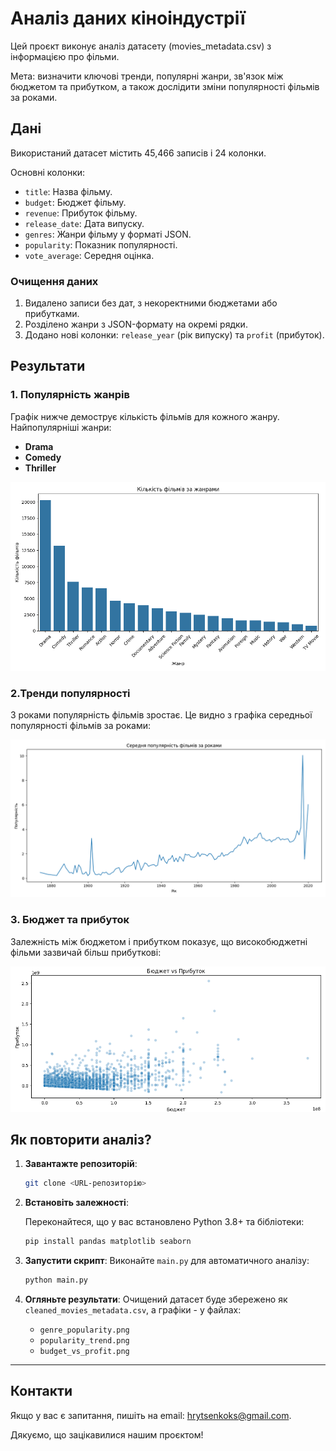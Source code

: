 # Аналіз даних кіноіндустрії

Цей проєкт виконує аналіз датасету (movies_metadata.csv) з 
інформацією про фільми.

Мета: визначити ключові тренди, популярні жанри, зв'язок між 
бюджетом та прибутком, а також дослідити зміни популярності 
фільмів за роками.

## Дані

Використаний датасет містить 45,466 записів і 24 колонки.

Основні колонки:
- `title`: Назва фільму.
- `budget`: Бюджет фільму.
- `revenue`: Прибуток фільму.
- `release_date`: Дата випуску.
- `genres`: Жанри фільму у форматі JSON.
- `popularity`: Показник популярності.
- `vote_average`: Середня оцінка.

### Очищення даних
1. Видалено записи без дат, з некоректними бюджетами або прибутками.
2. Розділено жанри з JSON-формату на окремі рядки.
3. Додано нові колонки: `release_year` (рік випуску) та `profit` (прибуток).

## Результати

### 1. Популярність жанрів
Графік нижче демострує кількість фільмів для кожного жанру. 
Найпопулярніші жанри:
- **Drama**
- **Comedy**
- **Thriller**

![Популярність жанрів](genre_popularity.png)

### 2.Тренди популярності
З роками популярність фільмів зростає. 
Це видно з графіка середньої популярності фільмів за роками:

![Тренди популярності](popularity_trend.png)

### 3. Бюджет та прибуток
Залежність між бюджетом і прибутком показує, що високобюджетні 
фільми зазвичай більш прибуткові:

![Бюджет vs Прибуток](budget_vs_profit.png)

## Як повторити аналіз?

1. **Завантажте репозиторій**:
   ```bash
   git clone <URL-репозиторію>
   ```

2. **Встановіть залежності**: 

    Переконайтеся, що у вас встановлено Python 3.8+ та бібліотеки:
    
    ```bash
    pip install pandas matplotlib seaborn
    ```

3. **Запустити скрипт**:
   Виконайте `main.py` для автоматичного аналізу:

   ```bash
   python main.py
   ```
   
4. **Огляньте результати**:
   Очищений датасет буде збережено як `cleaned_movies_metadata.csv`,
а графіки - у файлах:
   - `genre_popularity.png`
   - `popularity_trend.png`
   - `budget_vs_profit.png`


---
## Контакти

Якщо у вас є запитання, пишіть на email: hrytsenkoks@gmail.com.

Дякуємо, що зацікавилися нашим проєктом!